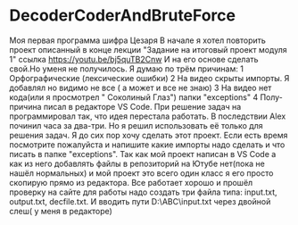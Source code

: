 # DecoderCoderAndBruteForce
Моя первая программа шифра Цезаря
В начале я хотел повторить проект описанный  в конце лекции "Задание на итоговый проект модуля 1"
ссылка  https://youtu.be/bj5quTB2Cnw
И на его основе сделать свой.Но уменя не получилось. 
Я думаю по трём причинам:
1 Орфографические (лексические ошибки)
2 На видео скрыты импорты. Я добавлял но видимо не все ( а может и все не знаю)
3 На видео нет кода(или я просмотрел " Cоколиный Глаз") папки "exceptions"
4 Полу-причина писал в редакторе VS Code. 
При решение задач на программировал так, что идея перестала работать.
В последствии Alex починил часа за два-три. Но я решил 
использовать её только для решения задач.
Я до сих пор  хочу сделать этот проект. Если есть время посмотрите пожалуйста
и напишите какие импорты надо сделать  и что писать в папке "exceptions".
Так как мой проект написан в VS Code а как из него добавлять файлы 
в репозиторий на Ютубе нет(пока не нашёл нормальных) и мой проект это всего
один класс  я его просто скопирую прямо из редактора.
Все работает хорошо и прошёл проверку на сайте 
для работы надо создать три файла типа:
input.txt, output.txt, decfile.txt. И вводить пути 
D:\\ABC\\input.txt через двойной слеш( у меня в редакторе)



